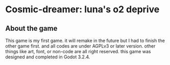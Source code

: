 # Cosmic-dreamer: luna's o2 deprive
## About the game
This game is my first game. it will remake in the future but I had to finish the other game first.
and all codes are under AGPLv3 or later version.
other things like art, font, or non-code are all right reserved.
this game was designed and completed in Godot 3.2.4.

